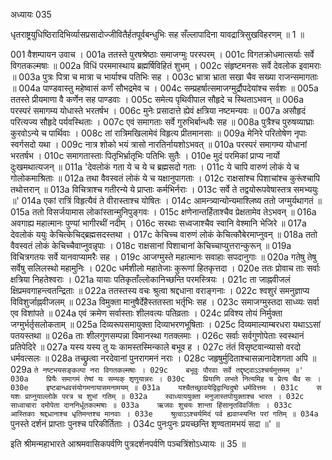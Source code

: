 अध्यायः 035

धृतराष्ट्रयुधिष्ठिरादिभिर्व्यासप्रसादोज्जीवितैर्हतपूर्वबन्धुभिः सह सँल्लापादिना यावद्रात्रिसुखविहरणम् ॥ 1 ॥

001	वैशम्पायन उवाच ।
001a	ततस्ते पुरषश्रेष्ठाः समाजग्मुः परस्परम् ।
001c	विगतक्रोधमात्सर्याः सर्वे विगतकल्मषाः ॥
002a	विधिं परममास्थाय ब्रह्मर्षिविहितं शुभम् ।
002c	संहृष्टमनसः सर्वे देवलोक इवामराः ॥
003a	पुत्रः पित्रा च मात्रा च भार्याश्च पतिभिः सह ।
003c	भ्रात्रा भ्राता सखा चैव सख्या राजन्समागताः ॥
004a	पाण्डवास्तु महेष्वासं कर्णं सौभद्रमेव च ।
004c	सम्प्रहर्षात्समाजग्मुर्द्रौपदेयांश्च सर्वशः ॥
005a	ततस्ते प्रीयमाणा वै कर्णेन सह पाण्डवाः ।
005c	समेत्य पृथिवीपाल सौहृदे च स्थिताऽभवन् ॥
006a	परस्परं समागम्य योधास्ते भरतर्षभ ।
006c	मुनेः प्रसादात्ते ह्येवं क्षत्रिया नष्टमन्यवः ॥
007a	असौहृदं परित्यज्य सौहृदे पर्यवस्थिताः ।
007c	एवं समागताः सर्वे गुरुभिर्बान्धवैः सह ॥
008a	पुत्रैश्च पुरुषव्याघ्राः कुरवोऽन्ये च पार्थिवाः ।
008c	तां रात्रिमखिलामेवं विहृत्य प्रीतमानसाः ॥
009a	मेनिरे परितोषेण नृपाः स्वर्गसदो यथा ।
009c	नात्र शोको भयं त्रासो नारतिर्नायशोऽभवत् ॥
010a	परस्परं समागम्य योधानां भरतर्षभ ।
010c	समागतास्ताः पितृभिर्भ्रातृभिः पतिभिः सुतैः ।
010e	मुदं परमिकां प्राप्य नार्यो दुःखमथात्यजन् ॥
011a	'देवलोकं गता ये च ये च ब्रह्मसदो गताः ।
011c	ये चापि वारुणं लोकं ये च गोलोकमाश्रिताः ॥
012a	तथा वैवस्वतं लोकं ये च यक्षानुपागताः ।
012c	राक्षसांश्च पिशाचांश्च कुरूंश्चापि तथोत्तरान् ॥
013a	विचित्राश्च गतीरन्ये ये प्राप्ताः कर्मभिर्नराः ।
013c	सर्वे ते तद्वयोरूपवेषास्तत्र समभ्ययुः ॥'
014a	एकां रात्रिं विहृत्यैवं ते वीरास्ताश्च योषितः ।
014c	आमन्त्र्यान्योन्यमाश्लिष्य ततो जग्मुर्यथागतं ॥
015a	ततो विसर्जयामास लोकांस्तान्मुनिपुङ्गवः ।
015c	क्षणेनान्तर्हिताश्चैव प्रेक्षतामेव तेऽभवन् ॥
016a	अवगाह्य महात्मानः पुण्यां भागीरथीं नदीम् ।
016c	सरथाः सध्वजाश्चैव स्वानि वेश्मानि भेजिरे ॥
017a	देवलोकं ययुः केचित्केचिद्ब्रह्मसदस्तथा ।
017c	केचिच्च वारुणं लोकं केचित्कौबेरमाप्नुवन् ॥
018a	ततो वैवस्वतं लोकं केचिच्चैवाप्नुवन्नृपाः ।
018c	राक्षसानां पिशाचानां केचिच्चाप्युत्तरान्कुरून् ॥
019a	विचित्रगतयः सर्वे यानवाप्यामरैः सह ।
019c	आजग्मुस्ते महात्मानः सवाहाः सपदानुगाः ॥
020a	गतेषु तेषु सर्वेषु सलिलस्थो महामुनिः ।
020c	धर्मशीलो महातेजाः कुरूणां हितकृत्तदा ।
020e	ततः प्रोवाच ताः सर्वाः क्षत्रिया निहतेश्वराः ।
021a	यायाः पतिकृताँल्लोकानिच्छन्ति परमस्त्रियः ।
021c	ता जाह्नवीजलं क्षिप्रमवगाहन्त्वतन्द्रिताः ॥
022a	ततस्तस्य वचः श्रुत्वा श्रद्दधाना वराङ्गनाः ।
022c	श्वशुरं समनुज्ञाप्य विविशुर्जाह्नवीजलम् ॥
023a	विमुक्ता मानुषैर्देहैस्ततस्ता भर्तृभिः सह ।
023c	समाजग्मुस्तदा साध्व्यः सर्वा एव विशांपते ॥
024a	एवं क्रमेण सर्वास्ताः शीलवत्यः पतिव्रताः ।
024c	प्रविश्य तोयं निर्मुक्ता जग्मुर्भर्तृसलोकताम् ॥
025a	दिव्यरूपसमायुक्ता दिव्याभरणभूषिताः ।
025c	दिव्यमाल्याम्बरधरा यथाऽऽसां पतयस्तथा ॥
026a	ताः शीलगुणसम्पन्ना विमानस्था गतक्लमाः ।
026c	सर्वाः सर्वगुणोपेताः स्वस्थानं प्रतिपेदिरे ॥
027a	यस्य यस्य तु यः कामस्तस्मिन्काले बभूव ह ।
027c	तंतं विसृष्टवान्व्यासो वरदो धर्मवत्सलः ॥
028a	तच्छ्रुत्वा नरदेवानां पुनरागमनं नराः ।
028c	जहृषुर्मुदिताश्चासन्नानादेशगता अपि ॥
029a	`ते नष्टभयसङ्कल्पा नरा विगतकल्मषाः ।
029c	बभूवुः पौरवाः सर्वे तद्दृष्ट्वाऽऽश्चर्यमुत्तमम् ॥'
030a	प्रियैः समागमं तेषां यः सम्यक् शृणुयान्नरः ।
030c	प्रियाणि लभते नित्यमिह च प्रेत्य चैव सः ।
030e	इष्टबान्धवसंयोगमनायासमनामयम् ॥
031a	यश्चैतच्छ्रावयेद्विद्वान्विदुषो धर्मवित्तमः ।
031c	स यशः प्राप्नुयाल्लोके परत्र च शुभां गतिम् ॥
032a	स्वाध्याययुक्ता मनुजास्तपोयुक्ताश्च भारत ।
032c	साध्वाचारा दमोपेता दाननिर्धूतकल्मषाः ॥
033a	ऋजवः शुचयः शान्ता हिंसानृतविवर्जिताः ।
033c	आस्तिकाः श्रद्दधानाश्च धृतिमन्तश्च मानवाः ।
033e	श्रुत्वाऽऽश्चर्यमिदं पर्व ह्यवाप्स्यन्ति परां गतिम् ॥
034a	`पुनस्ते दर्शनं प्राप्ताः पुनश्च परिकीर्तिताः ।
034c	पुनःपुनः प्रयच्छन्ति शृण्वतामभयं सदा ॥' ॥

इति श्रीमन्महाभारते आश्रमवासिकपर्वणि पुत्रदर्शनपर्वणि पञ्चत्रिंशोऽध्यायः ॥ 35 ॥
